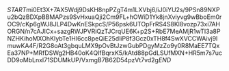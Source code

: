 $START$mi0Et3X+7AX5Wdj9DsKH8npPZgT4m1LXVbj6/iJ0iYU2s/9PSn89NXPu2bQzBDXpBBMAPzs9SvHxuaQji2Cm9FL+hOWiD1Yk8jnXviyvg9wBboEm0rOC9/cKp6gWJ8JLP4DwKnESkpcS/P56psk6UTOpFrRS4S8Kl8vozp73xi7AHORGN/n7cAJICx+sazgRWJPVRiQzTJCrqUE6K+p2S+RbE7MeAMjR1wTI3a8PNZHKihoMXOhKIybTe1Hl6cc8peQiE25dliP8f3Gcz0xTH8f4SwXVCCWAivj9lmuwKA4F/R2G8oAt3gbquLMX9pOvBtJzwGubPDgyMzZo9y0R8MaEE7TQxEa37NP+MRfDSWg2HB40oK4QIfBqrxK5/kAtd88pGdLSUfMXN+HR5m7s7ucDD9oMbLnxl71SDUMkUP/VxmgB7B62D54pzVt7vd2g$END$